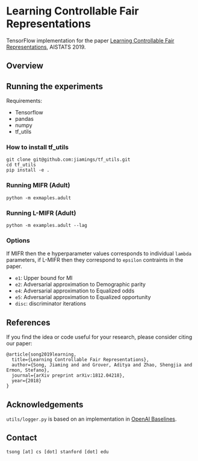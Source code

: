 # Learning Controllable Fair Representations

TensorFlow implementation for the paper [Learning Controllable Fair Representations](https://arxiv.org/abs/1812.04218), AISTATS 2019.

## Overview

## Running the experiments

Requirements: 

- Tensorflow
- pandas
- numpy
- tf_utils

### How to install tf_utils
```
git clone git@github.com:jiamings/tf_utils.git
cd tf_utils
pip install -e .
```

### Running MIFR (Adult)
```
python -m exmaples.adult
```

### Running L-MIFR (Adult)
```
python -m examples.adult --lag
```

### Options
If MIFR then the e hyperparameter values corresponds to individual `lambda` parameters, if L-MIFR then they correspond to `epsilon` contraints in the paper.
 - `e1`: Upper bound for MI
 - `e2`: Adversarial approximation to Demographic parity
 - `e4`: Adversarial approximation to Equalized odds
 - `e5`: Adversarial approximation to Equalized opportunity
 - `disc`: discriminator iterations

## References

If you find the idea or code useful for your research, please consider citing our paper:
```
@article{song2019learning,
  title={Learning Controllable Fair Representations},
  author={Song, Jiaming and and Grover, Aditya and Zhao, Shengjia and Ermon, Stefano},
  journal={arXiv preprint arXiv:1812.04218},
  year={2018}
}
```

## Acknowledgements

`utils/logger.py` is based on an implementation in [OpenAI Baselines](https://github.com/openai/baselines).

## Contact

`tsong [at] cs [dot] stanford [dot] edu`




